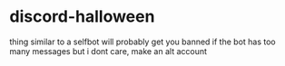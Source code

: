 # discord-halloween
thing similar to a selfbot will probably get you banned if the bot has too many messages but i dont care, make an alt account
